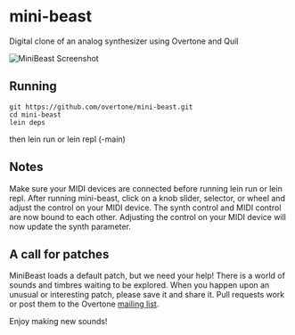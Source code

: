 mini-beast
==========

Digital clone of an analog synthesizer using Overtone and Quil

<img src="https://github.com/overtone/mini-beast/blob/master/doc/minibeast.png" alt="MiniBeast Screenshot" />

## Running
    git https://github.com/overtone/mini-beast.git
    cd mini-beast
    lein deps
then
    lein run
or
    lein repl
    (-main)

## Notes
Make sure your MIDI devices are connected before running lein run or lein repl.
After running mini-beast,  click on a knob slider, selector, or wheel and adjust the control on your MIDI device.
The synth control and MIDI control  are now bound to each other. Adjusting the control on your MIDI device
will now update the synth parameter.

## A call for patches
MiniBeast loads a default patch, but we need your help! There is a world of sounds and timbres waiting to be explored.
When you happen upon an unusual or interesting patch, please save it and share it. Pull requests work or post them to
the Overtone [mailing list](http://groups.google.com/group/overtone). 

Enjoy making new sounds!


